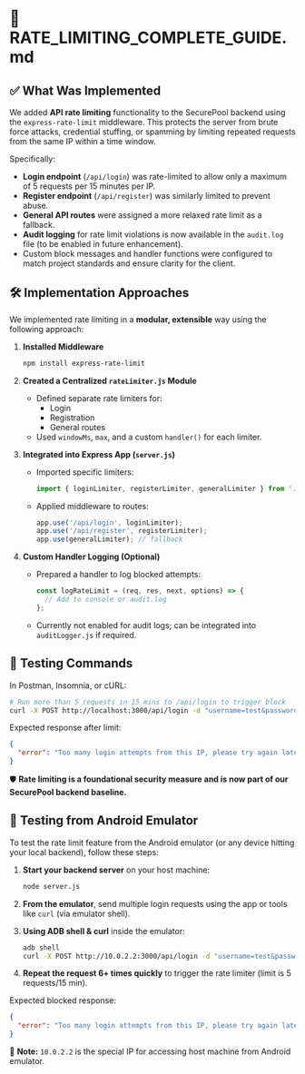 
# 📄 RATE_LIMITING_COMPLETE_GUIDE.md

## ✅ What Was Implemented

We added **API rate limiting** functionality to the SecurePool backend using the `express-rate-limit` middleware. This protects the server from brute force attacks, credential stuffing, or spamming by limiting repeated requests from the same IP within a time window.

Specifically:
- **Login endpoint** (`/api/login`) was rate-limited to allow only a maximum of 5 requests per 15 minutes per IP.
- **Register endpoint** (`/api/register`) was similarly limited to prevent abuse.
- **General API routes** were assigned a more relaxed rate limit as a fallback.
- **Audit logging** for rate limit violations is now available in the `audit.log` file (to be enabled in future enhancement).
- Custom block messages and handler functions were configured to match project standards and ensure clarity for the client.

## 🛠️ Implementation Approaches

We implemented rate limiting in a **modular, extensible** way using the following approach:

1. **Installed Middleware**
   ```bash
   npm install express-rate-limit
   ```

2. **Created a Centralized `rateLimiter.js` Module**
   - Defined separate rate limiters for:
     - Login
     - Registration
     - General routes
   - Used `windowMs`, `max`, and a custom `handler()` for each limiter.

3. **Integrated into Express App (`server.js`)**
   - Imported specific limiters:
     ```js
     import { loginLimiter, registerLimiter, generalLimiter } from './rateLimiter.js';
     ```
   - Applied middleware to routes:
     ```js
     app.use('/api/login', loginLimiter);
     app.use('/api/register', registerLimiter);
     app.use(generalLimiter); // fallback
     ```

4. **Custom Handler Logging (Optional)**
   - Prepared a handler to log blocked attempts:
     ```js
     const logRateLimit = (req, res, next, options) => {
       // Add to console or audit.log
     };
     ```
   - Currently not enabled for audit logs; can be integrated into `auditLogger.js` if required.

## 🧪 Testing Commands

In Postman, Insomnia, or cURL:

```bash
# Run more than 5 requests in 15 mins to /api/login to trigger block
curl -X POST http://localhost:3000/api/login -d "username=test&password=test"
```

Expected response after limit:
```json
{
  "error": "Too many login attempts from this IP, please try again later."
}
```



🛡️ **Rate limiting is a foundational security measure and is now part of our SecurePool backend baseline.**


## 📱 Testing from Android Emulator

To test the rate limit feature from the Android emulator (or any device hitting your local backend), follow these steps:

1. **Start your backend server** on your host machine:
   ```bash
   node server.js
   ```

2. **From the emulator**, send multiple login requests using the app or tools like `curl` (via emulator shell).

3. **Using ADB shell & curl** inside the emulator:
   ```bash
   adb shell
   curl -X POST http://10.0.2.2:3000/api/login -d "username=test&password=test"
   ```

4. **Repeat the request 6+ times quickly** to trigger the rate limiter (limit is 5 requests/15 min).

Expected blocked response:
```json
{
  "error": "Too many login attempts from this IP, please try again later."
}
```

🧪 **Note:** `10.0.2.2` is the special IP for accessing host machine from Android emulator.

